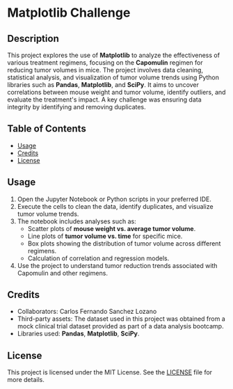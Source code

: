 # Matplotlib Challenge

## Description
This project explores the use of **Matplotlib** to analyze the effectiveness of various treatment regimens, focusing on the **Capomulin** regimen for reducing tumor volumes in mice. The project involves data cleaning, statistical analysis, and visualization of tumor volume trends using Python libraries such as **Pandas**, **Matplotlib**, and **SciPy**. It aims to uncover correlations between mouse weight and tumor volume, identify outliers, and evaluate the treatment's impact. A key challenge was ensuring data integrity by identifying and removing duplicates.

## Table of Contents
- [Usage](#usage)
- [Credits](#credits)
- [License](#license)

## Usage
1. Open the Jupyter Notebook or Python scripts in your preferred IDE.
2. Execute the cells to clean the data, identify duplicates, and visualize tumor volume trends.
3. The notebook includes analyses such as:
   - Scatter plots of **mouse weight vs. average tumor volume**.
   - Line plots of **tumor volume vs. time** for specific mice.
   - Box plots showing the distribution of tumor volume across different regimens.
   - Calculation of correlation and regression models.
4. Use the project to understand tumor reduction trends associated with Capomulin and other regimens.

## Credits
- Collaborators: Carlos Fernando Sanchez Lozano
- Third-party assets: The dataset used in this project was obtained from a mock clinical trial dataset provided as part of a data analysis bootcamp.
- Libraries used: **Pandas**, **Matplotlib**, **SciPy**.

## License
This project is licensed under the MIT License. See the [LICENSE](LICENSE) file for more details.
